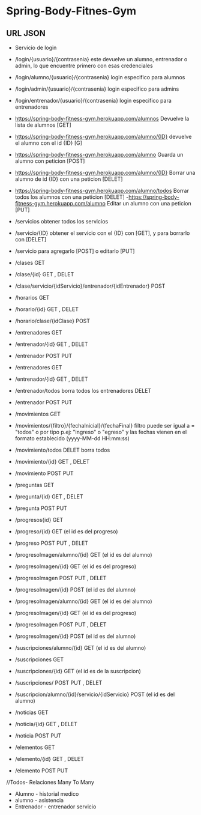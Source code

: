 # Spring-Body-Fitnes-Gym

## URL JSON

- Servicio de login

- /login/{usuario}/{contrasenia}   este devuelve un alumno, entrenador o admin, lo que encuentre primero con esas credenciales

- /login/alumno/{usuario}/{contrasenia}   login especifico para alumnos
- /login/admin/{usuario}/{contrasenia}    login especifico para admins
- /login/entrenador/{usuario}/{contrasenia} login especifico para entrenadores

- https://spring-body-fitness-gym.herokuapp.com/alumnos  Devuelve la lista de alumnos [GET]
- https://spring-body-fitness-gym.herokuapp.com/alumno/{ID} devuelve el alumno con el id {ID} [G]
- https://spring-body-fitness-gym.herokuapp.com/alumno Guarda un alumno con peticion [POST]
- https://spring-body-fitness-gym.herokuapp.com/alumno/{ID} Borrar una alumno de id {ID} con una peticion [DELET]
- https://spring-body-fitness-gym.herokuapp.com/alumno/todos Borrar todos los alumnos con una peticion [DELET]
-https://spring-body-fitness-gym.herokuapp.com/alumno Editar un alumno con una peticion [PUT]

- /servicios obtener todos los servicios
- /servicio/{ID} obtener el servicio con el {ID} con [GET], y para borrarlo con [DELET]
- /servicio para agregarlo [POST] o editarlo [PUT]

- /clases GET
 - /clase/{id} GET , DELET
- /clase/servicio/{idServicio}/entrenador/{idEntrenador} POST 

- /horarios GET
 - /horario/{id} GET , DELET
- /horario/clase/{idClase} POST 

- /entrenadores GET
- /entrenador/{id} GET , DELET
- /entrenador POST PUT

- /entrenadores GET
- /entrenador/{id} GET , DELET
- /entrenador/todos borra todos los entrenadores DELET
- /entrenador POST PUT

- /movimientos GET
- /movimientos/{filtro}/{fechaInicial}/{fechaFinal}     filtro puede ser igual a = "todos" o por tipo p.ej: "ingreso" o "egreso" y las fechas vienen en el formato establecido (yyyy-MM-dd HH:mm:ss)
- /movimiento/todos DELET borra todos
- /movimiento/{id} GET , DELET
- /movimiento POST PUT

- /preguntas GET
- /pregunta/{id} GET , DELET
- /pregunta POST PUT

- /progresos{id} GET 
- /progreso/{id} GET  (el id es del progreso)
- /progreso POST PUT , DELET

- /progresoImagen/alumno/{id} GET  (el id es del alumno)
- /progresoImagen/{id} GET  (el id es del progreso)
- /progresoImagen POST PUT , DELET
- /progresoImagen/{id} POST   (el id es del alumno)

- /progresoImagen/alumno/{id} GET  (el id es del alumno)
- /progresoImagen/{id} GET  (el id es del progreso)
- /progresoImagen POST PUT , DELET
- /progresoImagen/{id} POST   (el id es del alumno)

- /suscripciones/alumno/{id} GET  (el id es del alumno)
- /suscripciones GET  
- /suscripciones/{id} GET  (el id es de la suscripcion)
- /suscripciones/ POST PUT , DELET
- /suscripcion/alumno/{id}/servicio/{idServicio} POST   (el id es del alumno)

- /noticias GET
- /noticia/{id} GET , DELET
- /noticia POST PUT

- /elementos GET
- /elemento/{id} GET , DELET
- /elemento POST PUT


//Todos-
Relaciones Many To Many
- Alumno - historial medico
- alumno - asistencia
- Entrenador - entrenador servicio
